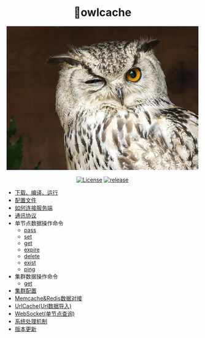 <div align="center">

# 🦉owlcache

![Image text](https://github.com/xssed/owlcache/blob/master/doc/assets/owl.jpg?raw=true)

[![License](https://img.shields.io/github/license/xssed/owlcache.svg)](https://github.com/xssed/owlcache/blob/master/LICENSE)
[![release](https://img.shields.io/github/release/xssed/owlcache.svg?style=popout-square)](https://github.com/xssed/owlcache/releases)

</div>  


* [下载、编译、运行](1.download_and_install.md)
* [配置文件](2.config.md)
* [如何连接服务端](3.how_to_connect.md)
* [通讯协议](4.protocol.md)
* 单节点数据操作命令
    * [pass](command/1.pass.md)
    * [set](command/2.set.md)
    * [get](command/3.get.md)
    * [expire](command/4.expire.md)
    * [delete](command/5.delete.md)
    * [exist](command/6.exist.md)
    * [ping](command/7.ping.md)
* 集群数据操作命令
    * [get](command_group/1.get.md)
* [集群配置](7.group_config.md)  
* [Memcache&Redis数据对接](8.memcache_redis.md)   
* [UrlCache(Url数据导入)](9.urlcache.md)   
* [WebSocket(单节点查询)](10.websocket.md)   
* [系统处理机制](5.system_processing_mechanism.md)  
* [版本更新](6.version_update.md)  

